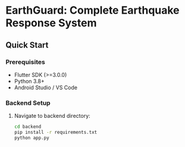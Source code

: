# EarthGuard: Complete Earthquake Response System

## Quick Start

### Prerequisites
- Flutter SDK (>=3.0.0)
- Python 3.8+
- Android Studio / VS Code

### Backend Setup
1. Navigate to backend directory:
   ```bash
   cd backend
   pip install -r requirements.txt
   python app.py